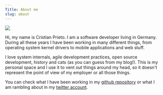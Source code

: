 ```yaml
---
Title: About me
slug: about
---
```


<img class="avatar" src="https://avatars1.githubusercontent.com/u/94194?v=3&s=200" />

Hi, my name is Cristian Prieto. I am a software developer living in Germany. During all these years I have been working in many different things, from operating system kernel drivers to mobile applications and web stuff.

I love system internals, agile development practices, open source development, history and cats (as you can guess from my blog!). This is my personal space and I use it to vent out things around my head, so it doesn't represent the point of view of my employer or all those things.

You can check what I have been working in my [github repository](http://github.com/cprieto) or what I am rambling about in my [twitter account](http://twitter.com/cprieto).
